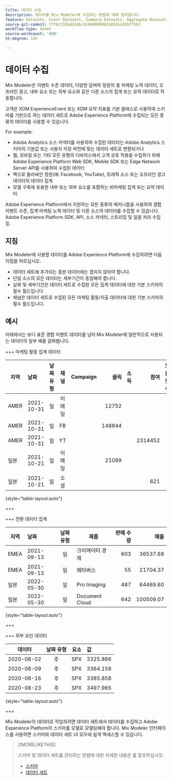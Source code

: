 ```yaml
---
title: 데이터 수집
description: 데이터를 Mix Modeler에 수집하는 방법에 대해 알아봅니다.
feature: Datasets, Event Datasets, Summary Datasets, Aggregate Datasets
source-git-commit: 7778c235b4d34bc91869098961b053b2455ff5b3
workflow-type: tm+mt
source-wordcount: '459'
ht-degree: 14%

---
```



# 데이터 수집

Mix Modeler은 이벤트 수준 데이터, 다양한 담벼락 정원의 총 마케팅 노력 데이터, 오프라인 광고, 내부 요소 또는 외부 요소와 같은 다른 소스의 집계 또는 요약 데이터로 작동합니다.

고객은 XDM ExperienceEvent 또는 XDM 요약 지표를 기본 클래스로 사용하여 스키마를 기반으로 하는 데이터 세트로 Adobe Experience Platform에 수집되는 모든 종류의 데이터를 사용할 수 있습니다.

For example:

* Adobe Analytics 소스 커넥터를 사용하여 수집된 데이터는 Adobe Analytics 스키마의 기본값 또는 사용자 지정 버전에 맞는 데이터 세트로 변환되거나
* 웹, 모바일 또는 기타 모든 유형의 디바이스에서 고객 상호 작용을 수집하기 위해 Adobe Experience Platform Web SDK, Mobile SDK 또는 Edge Network Server API를 사용하여 수집된 데이터
* 벽으로 둘러싸인 정원(예: Facebook, YouTube), 트래픽 소스 또는 오프라인 광고 데이터의 데이터 집계
* 모델 구축에 유용한 내부 또는 외부 요소를 포함하는 비마케팅 집계 또는 요약 데이터.

Adobe Experience Platform에서 지원하는 모든 종류의 메커니즘을 사용하여 경험 이벤트 수준, 집계 마케팅 노력 데이터 및 다른 소스의 데이터를 수집할 수 있습니다. Adobe Experience Platform SDK, API, 소스 커넥터, 스트리밍 및 일괄 처리 수집 등.


## 지침

Mix Modeler에 사용할 데이터를 Adobe Experience Platform에 수집하려면 다음 지침을 따르십시오.

* 데이터 세트에 추가되는 증분 데이터에는 겹치지 않아야 합니다.
* 단일 소스의 모든 데이터는 세부기간이 동일해야 합니다.
* 날짜 및 세부기간은 데이터 세트로 수집된 모든 집계 데이터에 대한 기본 스키마의 필수 필드입니다
* 채널은 데이터 세트로 수집된 모든 마케팅 활동/지출 데이터에 대한 기본 스키마의 필수 필드입니다.


## 예시

아래에서는 보다 표준 경험 이벤트 데이터를 넘어 Mix Modeler에 일반적으로 사용되는 데이터의 일부 예를 살펴봅니다.

+++ 마케팅 활동 집계 데이터

| 지역 | 날짜 | 날짜 유형 | 채널 | Campaign | 클릭 | 소득 | 참여 | 노출 횟수 | 열기 | 소유 | 보냄 |
|---|:--|---|:---:|---|--:|---|--:|---|---|---|--:|
| AMER | 2021-10-31 | 일 | 이메일 | | 12752 | | | | | | 1132945 |
| AMER | 2021-10-31 | 일 | FB | | 148844 | | | | | | |
| AMER | 2021-10-31 | 일 | YT | | | | 2314452 | | | | |
| 일본 | 2021-10-21 | 일 | 이메일 | | 21089 | | | | | | 3283626 |
| 일본 | 2021-10-21 | 일 | 소셜 | | | | 621 | | | | |

{style="table-layout:auto"}

+++

+++ 전환 데이터 집계

| 지역 | 날짜 | 날짜 유형 | 제품 | 판매 수량 | 매출  |
|---|:---|:---:|---|--:|--:|
| EMEA | 2021-09-13 | 일 | 크리에이터 경제 | 603 | 36537.68 |
| EMEA | 2021-09-13 | 일 | 메타버스 | 55 | 21704.37 |
| 일본 | 2022-05-30 | 일 | Pro Imaging | 487 | 64469.60 |
| 일본 | 2022-05-30 | 일 | Document Cloud | 642 | 100509.07 |

{style="table-layout:auto"}

+++

+++ 외부 요인 데이터

| 데이터 | 날짜 유형 | 요소 | 값 |
|---|:---:|:---:|:---|
| 2020-08-02 | 주 | SPX | 3325.866 |
| 2020-08-09 | 주 | SPX | 3364.158 |
| 2020-08-16 | 주 | SPX | 3385.858 |
| 2020-08-23 | 주 | SPX | 3497.965 |

{style="table-layout:auto"}

+++

Mix Modeler의 데이터로 작업하려면 데이터 세트에서 데이터를 수집하고 Adobe Experience Platform의 스키마를 모델로 모델링해야 합니다. Mix Modeler 인터페이스를 사용하면 스키마와 데이터 세트 UI 모두에 쉽게 액세스할 수 있습니다.


>[!MORELIKETHIS]
>
>스키마 및 데이터 세트를 관리하는 방법에 대한 자세한 내용은 를 참조하십시오.
>
>* [스키마](schemas.md)
>* [데이터 세트](datasets.md)
